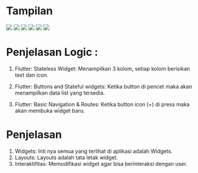 # Tampilan
![](/WhatsApp&#32;Image&#32;2019-11-19&#32;at&#32;22.36.21.jpeg)
![](/WhatsApp&#32;Image&#32;2019-11-19&#32;at&#32;22.36.21&#32;(1).jpeg)
![](/WhatsApp&#32;Image&#32;2019-11-19&#32;at&#32;22.36.21&#32;(2).jpeg)
![](/WhatsApp&#32;Image&#32;2019-11-19&#32;at&#32;22.36.21&#32;(3).jpeg)
![](/WhatsApp&#32;Image&#32;2019-11-19&#32;at&#32;22.36.21&#32;(4).jpeg)
![](/WhatsApp&#32;Image&#32;2019-11-19&#32;at&#32;22.36.21&#32;(5).jpeg)

# Penjelasan Logic :
1. Flutter: Stateless Widget:
   Menampilkan 3 kolom, setiap kolom berisikan text dan icon.

2. Flutter: Buttons and Stateful widgets:
   Ketika button di pencet maka akan menampilkan data list yang tersedia.

3. Flutter: Basic Navigation & Routes:
   Ketika button icon (+) di press maka akan membuka widget baru.

# Penjelasan
1. Widgets: Inti nya semua yang terlihat di aplikasi adalah Widgets.
2. Layouts: Layouts adalah tata letak widget.
3. Interaktifitas: Memodifikasi widget agar bisa berinteraksi dengan user.